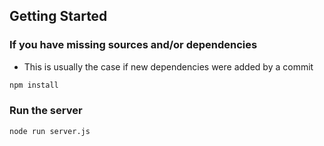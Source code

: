 ## Getting Started

### If you have missing sources and/or dependencies
* This is usually the case if new dependencies were added by a commit

```bash
npm install
```

### Run the server

```bash
node run server.js
```

